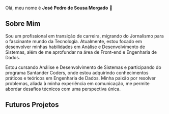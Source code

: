 Olá, meu nome é **José Pedro de Sousa Morgado** 👋

## Sobre Mim

Sou um profissional em transição de carreira, migrando do Jornalismo para o fascinante mundo da Tecnologia. Atualmente, estou focado em desenvolver minhas habilidades em Análise e Desenvolvimento de Sistemas, além de me aprofundar na área de Front-end e Engenharia de Dados.  

Estou cursando Análise e Desenvolvimento de Sistemas e participando do programa Santander Coders, onde estou adquirindo conhecimentos práticos e teóricos em Engenharia de Dados. Minha paixão por resolver problemas, aliada à minha experiência em comunicação, me permite abordar desafios técnicos com uma perspectiva única.

## Futuros Projetos

<!--
**JosePedroMorgado/JosePedroMorgado** is a ✨ _special_ ✨ repository because its `README.md` (this file) appears on your GitHub profile.

Here are some ideas to get you started:

- 🔭 I’m currently working on ...
- 🌱 I’m currently learning ...
- 👯 I’m looking to collaborate on ...
- 🤔 I’m looking for help with ...
- 💬 Ask me about ...
- 📫 How to reach me: ...
- 😄 Pronouns: ...
- ⚡ Fun fact: ...
-->
